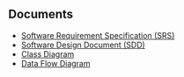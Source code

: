 ## Documents
- [Software Requirement Specification (SRS)](docs/HMI_Meter_SRS.md)
- [Software Design Document (SDD)](docs/HMI_Meter_SDD.md)
- [Class Diagram](docs/HMI_Meter_ClassDiagram.png)
- [Data Flow Diagram](docs/HMI_Meter_DFD.png)